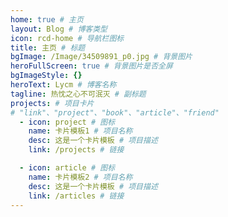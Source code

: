 ```yaml
---
home: true # 主页
layout: Blog # 博客类型
icon: rcd-home # 导航栏图标
title: 主页 # 标题
bgImage: /Image/34509891_p0.jpg # 背景图片
heroFullScreen: true # 背景图片是否全屏
bgImageStyle: {}
heroText: Lycm # 博客名称 
tagline: 热忱之心不可泯灭 # 副标题
projects: # 项目卡片
# "link"、"project"、"book"、"article"、"friend"
  - icon: project # 图标
    name: 卡片模板1 # 项目名称
    desc: 这是一个卡片模板 # 项目描述
    link: /projects # 链接

  - icon: article # 图标
    name: 卡片模板2 # 项目名称
    desc: 这是一个卡片模板 # 项目描述
    link: /articles # 链接
---
```

